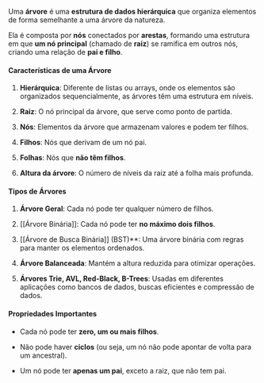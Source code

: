 Uma **árvore** é uma **estrutura de dados hierárquica** que organiza elementos de forma semelhante a uma árvore da natureza.

Ela é composta por **nós** conectados por **arestas**, formando uma estrutura em que **um nó principal** (chamado de **raiz**) se ramifica em outros nós, criando uma relação de **pai e filho**.

#### **Características de uma Árvore**

1. **Hierárquica**: Diferente de listas ou arrays, onde os elementos são organizados sequencialmente, as árvores têm uma estrutura em níveis.
    
2. **Raiz**: O nó principal da árvore, que serve como ponto de partida.
    
3. **Nós**: Elementos da árvore que armazenam valores e podem ter filhos.
    
4. **Filhos**: Nós que derivam de um nó pai.
    
5. **Folhas**: Nós que **não têm filhos**.
    
6. **Altura da árvore**: O número de níveis da raiz até a folha mais profunda.

#### **Tipos de Árvores**

1. **Árvore Geral**: Cada nó pode ter qualquer número de filhos.
    
2. [[Árvore Binária]]: Cada nó pode ter **no máximo dois filhos**.
    
3. [[Árvore de Busca Binária]] (BST)**: Uma árvore binária com regras para manter os elementos ordenados.
    
4. **Árvore Balanceada**: Mantém a altura reduzida para otimizar operações.
    
5. **Árvores Trie, AVL, Red-Black, B-Trees**: Usadas em diferentes aplicações como bancos de dados, buscas eficientes e compressão de dados.

#### **Propriedades Importantes**

- Cada nó pode ter **zero, um ou mais filhos**.
    
- Não pode haver **ciclos** (ou seja, um nó não pode apontar de volta para um ancestral).
    
- Um nó pode ter **apenas um pai**, exceto a raiz, que não tem pai.